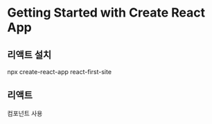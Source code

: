 # Getting Started with Create React App

## 리액트 설치

npx create-react-app react-first-site

## 리액트

컴포넌트 사용

